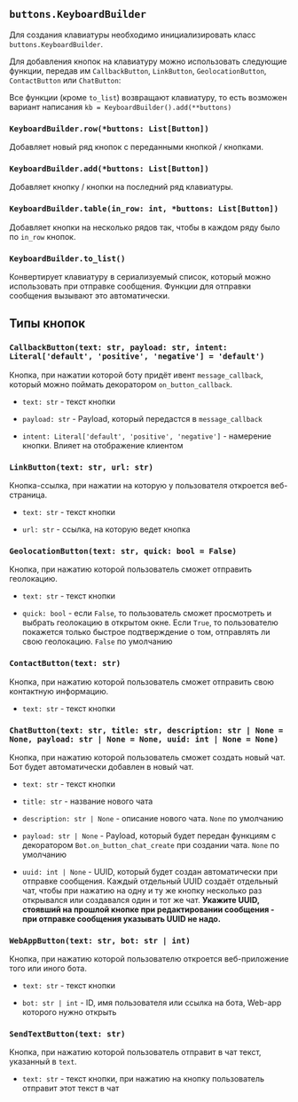 ## `buttons.KeyboardBuilder`

Для создания клавиатуры необходимо инициализировать класс `buttons.KeyboardBuilder`.

Для добавления кнопок на клавиатуру можно использовать следующие функции, передав им `CallbackButton`, `LinkButton`, `GeolocationButton`, `ContactButton` или `ChatButton`:

Все функции (кроме `to_list`) возвращают клавиатуру, то есть возможен вариант написания `kb = KeyboardBuilder().add(**buttons)`

### `KeyboardBuilder.row(*buttons: List[Button])`

Добавляет новый ряд кнопок с переданными кнопкой / кнопками.

### `KeyboardBuilder.add(*buttons: List[Button])`

Добавляет кнопку / кнопки на последний ряд клавиатуры.

### `KeyboardBuilder.table(in_row: int, *buttons: List[Button])`

Добавляет кнопки на несколько рядов так, чтобы в каждом ряду было по `in_row` кнопок.

### `KeyboardBuilder.to_list()`

Конвертирует клавиатуру в сериализуемый список, который можно использовать при отправке сообщения. Функции для отправки сообщения вызывают это автоматически.

## Типы кнопок

### `CallbackButton(text: str, payload: str, intent: Literal['default', 'positive', 'negative'] = 'default')`

Кнопка, при нажатии которой боту придёт ивент `message_callback`, который можно поймать декоратором `on_button_callback`.

- `text: str` - текст кнопки

- `payload: str` - Payload, который передастся в `message_callback`

- `intent: Literal['default', 'positive', 'negative']` - намерение кнопки. Влияет на отображение клиентом

### `LinkButton(text: str, url: str)`

Кнопка-ссылка, при нажатии на которую у пользователя откроется веб-страница.

- `text: str` - текст кнопки

- `url: str` - ссылка, на которую ведет кнопка

### `GeolocationButton(text: str, quick: bool = False)`

Кнопка, при нажатию которой пользователь сможет отправить геолокацию.

- `text: str` - текст кнопки

- `quick: bool` - если `False`, то пользователь сможет просмотреть и выбрать геолокацию в открытом окне. Если `True`, то пользователю покажется только быстрое подтверждение о том, отправлять ли свою геолокацию. `False` по умолчанию

### `ContactButton(text: str)`

Кнопка, при нажатию которой пользователь сможет отправить свою контактную информацию.

- `text: str` - текст кнопки

### `ChatButton(text: str, title: str, description: str | None = None, payload: str | None = None, uuid: int | None = None)`

Кнопка, при нажатию которой пользователь сможет создать новый чат. Бот будет автоматически добавлен в новый чат.

- `text: str` - текст кнопки

- `title: str` - название нового чата

- `description: str | None` - описание нового чата. `None` по умолчанию

- `payload: str | None` - Payload, который будет передан функциям с декоратором `Bot.on_button_chat_create` при создании чата. `None` по умолчанию

- `uuid: int | None` - UUID, который будет создан автоматически при отправке сообщения. Каждый отдельный UUID создаёт отдельный чат, чтобы при нажатию на одну и ту же кнопку несколько раз открывался или создавался один и тот же чат. **Укажите UUID, стоявший на прошлой кнопке при редактировании сообщения - при отправке сообщения указывать UUID не надо.**

### `WebAppButton(text: str, bot: str | int)`

Кнопка, при нажатию которой пользователю откроется веб-приложение того или иного бота.

- `text: str` - текст кнопки

- `bot: str | int` - ID, имя пользователя или ссылка на бота, Web-app которого нужно открыть

### `SendTextButton(text: str)`

Кнопка, при нажатию которой пользователь отправит в чат текст, указанный в `text`.

- `text: str` - текст кнопки, при нажатию на кнопку пользователь отправит этот текст в чат
